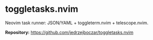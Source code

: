 # toggletasks.nvim

Neovim task runner: JSON/YAML + toggleterm.nvim + telescope.nvim.

**Repository:** <https://github.com/jedrzejboczar/toggletasks.nvim>

